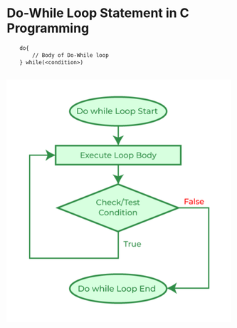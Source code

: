 # Do-While Loop Statement in C Programming

```
    do{
        // Body of Do-While loop
    } while(<condition>)
```

<br>

<img src="images/do_while_loop.png" alt="Flowchart of Do-While Loop">